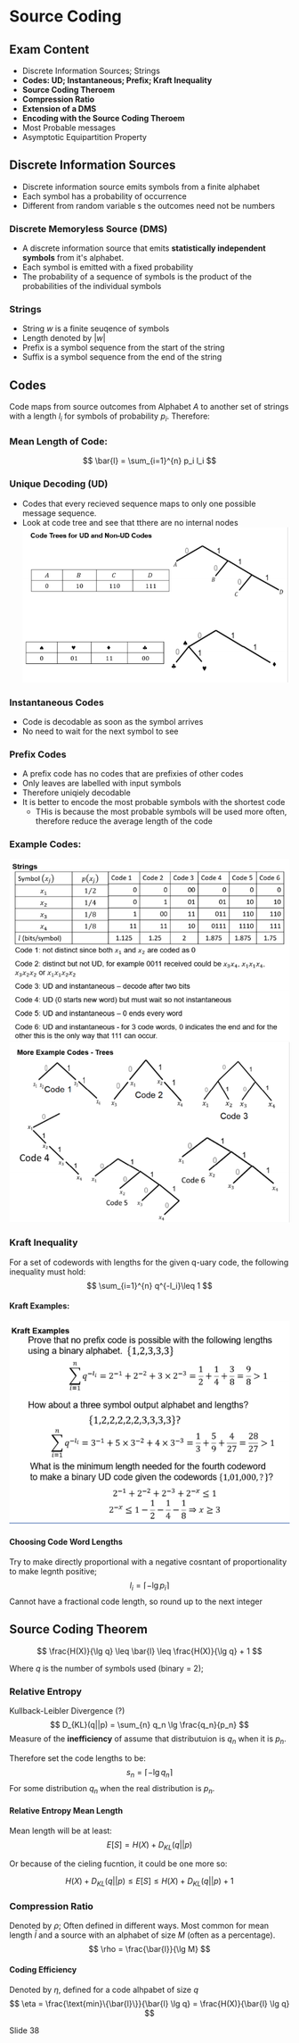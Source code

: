 # Source Coding

## Exam Content
- Discrete Information Sources; Strings
- **Codes: UD; Instantaneous; Prefix; Kraft Inequality**
- **Source Coding Theroem**
- **Compression Ratio**
- **Extension of a DMS**
- **Encoding with the Source Coding Theroem**
- Most Probable messages
- Asymptotic Equipartition Property


## Discrete Information Sources
- Discrete information source emits symbols from a finite alphabet
- Each symbol has a probability of occurrence
- Different from random variable s the outcomes need not be numbers

### Discrete Memoryless Source (DMS)
- A discrete information source that emits **statistically independent symbols** from it's alphabet.
- Each symbol is emitted with a fixed probability
- The probability of a sequence of symbols is the product of the probabilities of the individual symbols
  
### Strings
- String $w$ is a finite seuqence of symbols
- Length denoted by $|w|$
- Prefix is a symbol sequence from the start of the string
- Suffix is a symbol sequence from the end of the string

## Codes
Code maps from source outcomes from Alphabet $A$ to another set of strings with a length $l_i$ for symbols of probability $p_i$.
Therefore:

### Mean Length of Code:
$$
\bar{l} = \sum_{i=1}^{n} p_i l_i
$$


### Unique Decoding (UD)
- Codes that every recieved sequence maps to only one possible message sequence.
- Look at code tree and see that tthere are no internal nodes
![alt text](imgs/source_coding/image.png)

### Instantaneous Codes
- Code is decodable as soon as the symbol arrives
- No need to wait for the next symbol to see

### Prefix Codes
- A prefix code has no codes that are prefixies of other codes
- Only leaves are labelled with input symbols
- Therefore uniqiely decodable
- It is better to encode the most probable symbols with the shortest code
  - THis is because the most probable symbols will be used more often, therefore reduce the average length of the code
 

 ### Example Codes:
 ![alt text](imgs/source_coding/image-1.png)
 ![alt text](imgs/source_coding/image-2.png)


### Kraft Inequality
For a set of codewords with lengths for the given q-uary code, the following inequality must hold:
$$
\sum_{i=1}^{n} q^{-l_i}\leq 1
$$

#### Kraft Examples:
![alt text](imgs/source_coding/image-3.png)


#### Choosing Code Word Lengths
Try to make directly proportional with a negative cosntant of proportionality to make legnth positive;
$$
l_i = \lceil -\lg p_i \rceil
$$
Cannot have a fractional code length, so round up to the next integer


## Source Coding Theorem
$$
\frac{H(X)}{\lg q} \leq \bar{l} \leq \frac{H(X)}{\lg q} + 1
$$

Where $q$ is the number of symbols used (binary = 2);

### Relative Entropy
Kullback-Leibler Divergence (?)
$$
D_{KL}(q||p) = \sum_{n} q_n \lg \frac{q_n}{p_n} 
$$
Measure of the **inefficiency** of assume that distributuion is $q_n$ when it is $p_n$.

Therefore set the code lengths to be:
$$
s_n = \lceil -\lg q_n \rceil
$$
For some distribution $q_n$ when the real distribution is $p_n$.


#### Relative Entropy Mean Length
Mean length will be at least:
$$
E[S] = H(X) + D_{KL}(q||p)
$$ 

Or because of the cieling fucntion, it could be one more so:

$$
H(X) + D_{KL}(q||p) \leq E[S] \leq H(X) + D_{KL}(q||p) + 1
$$


### Compression Ratio
Denoted by $\rho$; Often defined in different ways. Most common for mean length $\bar{l}$ and a source with an alphabet of size $M$ (often as a percentage).
$$
\rho = \frac{\bar{l}}{\lg M}
$$

#### Coding Efficiency
Denoted by $\eta$, defined for a code alhpabet of size $q$
$$
\eta = \frac{\text{min}\{\bar{l}\}}{\bar{l} \lg q} = \frac{H(X)}{\bar{l} \lg q}
$$

Slide 38